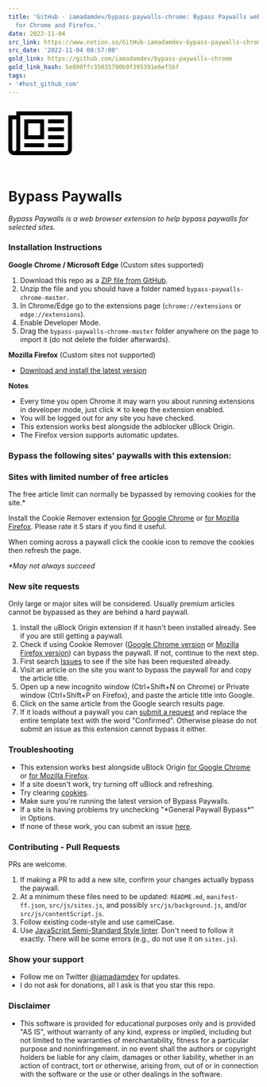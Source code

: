 ```yaml
---
title: 'GitHub - iamadamdev/bypass-paywalls-chrome: Bypass Paywalls web browser extension
  for Chrome and Firefox.'
date: 2022-11-04
src_link: https://www.notion.so/GitHub-iamadamdev-bypass-paywalls-chrome-Bypass-Paywalls-web-browser-extension-for-Chrome-and-Fir-1511c96ce3a24c3eb3f800e032d4cfe8
src_date: '2022-11-04 08:57:00'
gold_link: https://github.com/iamadamdev/bypass-paywalls-chrome
gold_link_hash: 5e890ffc35035790b9f395391e6ef5bf
tags:
- '#host_github_com'
---
```



[![](https://github.com/iamadamdev/bypass-paywalls-chrome/raw/master/src/icons/bypass.png)](https://github.com/iamadamdev/bypass-paywalls-chrome/blob/master/src/icons/bypass.png)



Bypass Paywalls
===============


*Bypass Paywalls is a web browser extension to help bypass paywalls for selected sites.*


### Installation Instructions


**Google Chrome / Microsoft Edge** (Custom sites supported)


1. Download this repo as a [ZIP file from GitHub](https://github.com/iamadamdev/bypass-paywalls-chrome/archive/master.zip).
2. Unzip the file and you should have a folder named `bypass-paywalls-chrome-master`.
3. In Chrome/Edge go to the extensions page (`chrome://extensions` or `edge://extensions`).
4. Enable Developer Mode.
5. Drag the `bypass-paywalls-chrome-master` folder anywhere on the page to import it (do not delete the folder afterwards).


**Mozilla Firefox** (Custom sites not supported)


* [Download and install the latest version](https://github.com/iamadamdev/bypass-paywalls-chrome/releases/latest/download/bypass-paywalls-firefox.xpi)


**Notes**


* Every time you open Chrome it may warn you about running extensions in developer mode, just click ✕ to keep the extension enabled.
* You will be logged out for any site you have checked.
* This extension works best alongside the adblocker uBlock Origin.
* The Firefox version supports automatic updates.


### Bypass the following sites' paywalls with this extension:


### Sites with limited number of free articles


The free article limit can normally be bypassed by removing cookies for the site.\*


Install the Cookie Remover extension [for Google Chrome](https://chrome.google.com/webstore/detail/cookie-remover/kcgpggonjhmeaejebeoeomdlohicfhce) or [for Mozilla Firefox](https://addons.mozilla.org/en-US/firefox/addon/cookie-remover/). Please rate it 5 stars if you find it useful.


When coming across a paywall click the cookie icon to remove the cookies then refresh the page.


*\*May not always succeed*


### New site requests


Only large or major sites will be considered. Usually premium articles cannot be bypassed as they are behind a hard paywall.


1. Install the uBlock Origin extension if it hasn't been installed already. See if you are still getting a paywall.
2. Check if using Cookie Remover ([Google Chrome version](https://chrome.google.com/webstore/detail/cookie-remover/kcgpggonjhmeaejebeoeomdlohicfhce) or [Mozilla Firefox version](https://addons.mozilla.org/en-US/firefox/addon/cookie-remover/)) can bypass the paywall. If not, continue to the next step.
3. First search [Issues](https://github.com/iamadamdev/bypass-paywalls-chrome/issues) to see if the site has been requested already.
4. Visit an article on the site you want to bypass the paywall for and copy the article title.
5. Open up a new incognito window (Ctrl+Shift+N on Chrome) or Private window (Ctrl+Shift+P on Firefox), and paste the article title into Google.
6. Click on the same article from the Google search results page.
7. If it loads without a paywall you can [submit a request](https://github.com/iamadamdev/bypass-paywalls-chrome/issues/new/choose) and replace the entire template text with the word "Confirmed". Otherwise please do not submit an issue as this extension cannot bypass it either.


### Troubleshooting


* This extension works best alongside uBlock Origin [for Google Chrome](https://chrome.google.com/webstore/detail/ublock-origin/cjpalhdlnbpafiamejdnhcphjbkeiagm) or [for Mozilla Firefox](https://addons.mozilla.org/en-US/firefox/addon/ublock-origin/).
* If a site doesn't work, try turning off uBlock and refreshing.
* Try clearing [cookies](https://chrome.google.com/webstore/detail/cookie-remover/kcgpggonjhmeaejebeoeomdlohicfhce).
* Make sure you're running the latest version of Bypass Paywalls.
* If a site is having problems try unchecking "\*General Paywall Bypass\*" in Options.
* If none of these work, you can submit an issue [here](https://github.com/iamadamdev/bypass-paywalls-chrome/issues/new/choose).


### Contributing - Pull Requests


PRs are welcome.


1. If making a PR to add a new site, confirm your changes actually bypass the paywall.
2. At a minimum these files need to be updated: `README.md`, `manifest-ff.json`, `src/js/sites.js`, and possibly `src/js/background.js`, and/or `src/js/contentScript.js`.
3. Follow existing code-style and use camelCase.
4. Use [JavaScript Semi-Standard Style linter](https://github.com/standard/semistandard). Don't need to follow it exactly. There will be some errors (e.g., do not use it on `sites.js`).


### Show your support


* Follow me on Twitter [@iamadamdev](https://twitter.com/iamadamdev) for updates.
* I do not ask for donations, all I ask is that you star this repo.


### Disclaimer


* This software is provided for educational purposes only and
is provided "AS IS", without warranty of any kind, express or
implied, including but not limited to the warranties of merchantability,
fitness for a particular purpose and noninfringement. in no event shall the
authors or copyright holders be liable for any claim, damages or other
liability, whether in an action of contract, tort or otherwise, arising from,
out of or in connection with the software or the use or other dealings in the
software.
